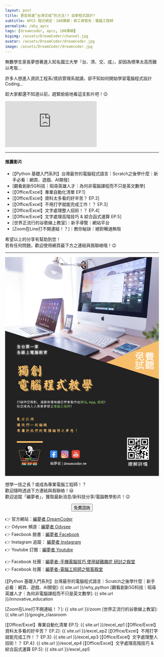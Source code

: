```yaml
---
layout: post
title: 更容易進”台清交成”的方法!? 自學程式設計? 
subtitle: APCS 程式檢定｜108課綱｜資工資管系｜電腦工程師
permalink: /why_apcs
tags: [dreamcoder, apcs, 108課綱]
bigimg: /assets/DreamCoder/channel.jpg
avatar: /assets/DreamCoder/dreamcoder.jpg
image: /assets/DreamCoder/dreamcoder.jpg
---
```


無數學生家長夢想著進入知名國立大學『台、清、交、成』，卻因為標準太高而難以考取...

許多人想進入資訊工程系/資訊管理系就讀，卻不知如何開始學習電腦程式設計Coding...

趁大家都還不知道以前，趕緊偷偷地看這支影片吧！:wink:

<div class="embed-video">
<iframe src="https://www.youtube.com/embed/CI05mzw6B5I" frameborder="0" allow="accelerometer; autoplay; clipboard-write; encrypted-media; gyroscope; picture-in-picture" allowfullscreen></iframe>
</div>

--- 

#### 推薦影片

* [【Python 基礎入門系列】台灣最夯的電腦程式語言｜Scratch之後學什麼｜新手必看｜網頁、遊戲、AI開發]
* [觀看創新5G科技｜昭尋英雄人才｜為何非電腦課程而不只是英文數學]
* [【Office/Excel】專業自動化清單 EP.1]
* [【Office/Excel】資料太多看的好辛苦？ EP.2]
* [【Office/Excel】不用打字就能完成工作！？ EP.3]
* [【Office/Excel】文字處理整人招術！？ EP.4]
* [【Office/Excel】文字處理高階技巧 & 綜合函式運算 EP.5]
* [世界正流行的谷歌線上教室]｜新手導覽｜網站平台
* [Zoom在Line打不開連結！？]｜教你秘訣｜絕對暢通無阻

希望以上的分享有幫助到您！  
若有任何問題，歡迎使用網頁最下方之連結與我聯絡哦！:wink:

---

![Dreamcoder post](/assets/DreamCoder/post.jpg)

想學一技之長？或成為專業電腦工程師！？  
歡迎隨時透過下方連結與我聯絡！:smiley:  
歡迎追蹤「編夢者」，獲取最新消息/新科技分享/電腦教學影片！:wink:

<!--Button-->
<div style="margin: auto; width: 100%; text-align: center;">
<button  onclick="location.href='https://tomyhhc.com/free-course-appointment';" class="button">免費諮詢</button>
</div>

:point_right: 官方網站：[編夢者 DreamCoder]  
:point_right: Odysee 頻道：[編夢者 Odysee]  
:point_right: Faecbook 臉書：[編夢者 Facebook]  
:point_right: Instagram 追蹤： [編夢者 Instagram]  
:point_right: Youtube 訂閱：[編夢者 Youtube]

:point_right: Facebook 社團：[編夢者-手機電腦技巧 使用疑難雜症 研討之殿堂]  
:point_right: Facebook 社團：[編夢者-電腦工程師之駭客殿堂]  


[編夢者 DreamCoder]: https://tomyhhc.com
[編夢者 Odysee]: https://odysee.com/@dreamcoder:f
[編夢者 Facebook]: https://www.facebook.com/dreamcoder.tw/
[編夢者 Instagram]: https://www.instagram.com/dreamcoder.tw/
[編夢者 Youtube]: https://www.youtube.com/channel/UCz_uOmu2iDuQt86ZfCrIRCQ
[編夢者-手機電腦技巧 使用疑難雜症 研討之殿堂]: https://www.facebook.com/groups/dc.computer.skills.community/ 
[編夢者-電腦工程師之駭客殿堂]: https://www.facebook.com/groups/dreamcoder.hackers

[【Python 基礎入門系列】台灣最夯的電腦程式語言｜Scratch之後學什麼｜新手必看｜網頁、遊戲、AI開發]: {{ site.url }}/why_python
[觀看創新5G科技｜昭尋英雄人才｜為何非電腦課程而不只是英文數學]: {{ site.url }}/innovative_education

[Zoom在Line打不開連結！？]: {{ site.url }}/zoom
[世界正流行的谷歌線上教室]: {{ site.url }}/google_classroom

[【Office/Excel】專業自動化清單 EP.1]: {{ site.url }}/excel_ep1
[【Office/Excel】資料太多看的好辛苦？ EP.2]: {{ site.url }}/excel_ep2
[【Office/Excel】不用打字就能完成工作！？ EP.3]: {{ site.url }}/excel_ep3
[【Office/Excel】文字處理整人招術！？ EP.4]: {{ site.url }}/excel_ep4
[【Office/Excel】文字處理高階技巧 & 綜合函式運算 EP.5]: {{ site.url }}/excel_ep5


